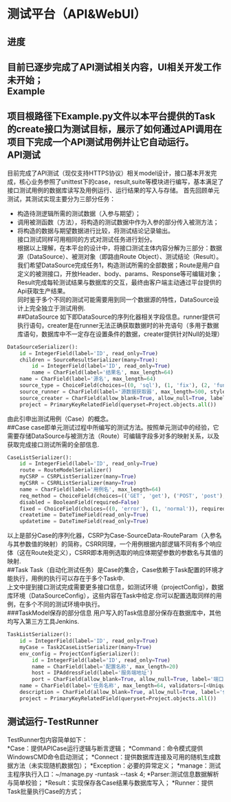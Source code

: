 测试平台（API&WebUI）
=====
进度
-----
目前已逐步完成了API测试相关内容，UI相关开发工作未开始；<br>
Example
---
项目根路径下Example.py文件以本平台提供的Task的create接口为测试目标，展示了如何通过API调用在项目下完成一个API测试用例并让它自动运行。<br>
API测试
-----
目前完成了API测试（现仅支持HTTPS协议）相关model设计，接口基本开发完成，核心业务参照了unittest下的case，result,suite等模块进行编写，基本满足了接口测试用例的数据库读写及用例运行、运行结果的写入与存储。
首先回顾单元测试，其测试实现主要分为三部分任务：
* 构造待测逻辑所需的测试数据（入参与期望）；
* 调用被测函数（方法），将构造的测试数据中作为入参的部分传入被测方法；
* 将构造的数据与期望数据进行比较，将测试结论记录输出。<br>
接口测试同样可用相同的方式对测试任务进行划分。<br>
根据以上理解，在本平台的设计中，将接口测试主体内容分解为三部分：数据源（DataSource）、被测对象（即路由Route Object）、测试结论（Result）。<br>
我们希望DataSource完成任务1，构造测试所需的全部数据；Route是用户自定义的被测接口，开放Header、body、params、Response等可编辑对象；Result完成每轮测试结果与数据库的交互，最终由客户端主动通过平台提供的Api获取生产结果。<br>
同时鉴于多个不同的测试可能需要用到同一个数据源的特性，DataSource设计上完全独立于测试用例.<br>
##DataSource
如下即DataSource的序列化器相关字段信息。runner提供可执行语句，creater是在runner无法正确获取数据时的补充语句（多用于数据库语句，数据库中不一定存在设置条件的数据，creater提供针对Null的处理）
```python
DataSourceSerializer():
    id = IntegerField(label='ID', read_only=True)
    children = SourceResultSerializer(many=True):
        id = IntegerField(label='ID', read_only=True)
        name = CharField(label='结果名', max_length=64)
    name = CharField(label='源名', max_length=64)
    source_type = ChoiceField(choices=((0, 'sql'), (1, 'fix'), (2, 'function')), label='数据源形式', required=False)
    source_runner = CharField(label='源数据获取器', max_length=500, style={'base_template': 'textarea.html'})
    source_creater = CharField(allow_blank=True, allow_null=True, label='源数据生成器', max_length=500, required=False, style={'base_template': 'textarea.html'})
    project = PrimaryKeyRelatedField(queryset=Project.objects.all())
```
由此引申出测试用例（Case）的概念。<br>
##Case
case即单元测试过程中所编写的测试方法。按照单元测试中的经验，它需要存储DataSource与被测方法（Route）可编辑字段多对多的映射关系，以及获取完成接口测试所需的全部信息.<br>
```python
CaseListSerializer():
    id = IntegerField(label='ID', read_only=True)
    route = RouteModelSerializer()
    myCSRP = CSRPListSerializer(many=True)
    myCSRR = CSRRListSerializer(many=True)
    name = CharField(label='用例名', max_length=64)
    req_method = ChoiceField(choices=(('GET', 'get'), ('POST', 'post'), ('PUT', 'put'), ('DELETE', 'delete')), required=False)
    disabled = BooleanField(required=False)
    fixed = ChoiceField(choices=((0, 'error'), (1, 'normal')), required=False)
    createtime = DateTimeField(read_only=True)
    updatetime = DateTimeField(read_only=True)
```
以上是部分Case的序列化器，CSRP为Case-SourceData-RouteParam（入参名与其参数值的映射）的简称，CSRR同理，一个用例根据内部逻辑不同有多个响应体（这在Route处定义），CSRR即本用例选取的响应体期望参数的参数名与其值的映射.<br>
##Task
Task（自动化测试任务）是Case的集合，Case依赖于Task配置的环境才能执行，用例的执行可以存在于多个Task中.<br>
上文中提到接口测试完成需要更多接口信息，如测试环境（projectConfig），数据库环境（DataSourceConfig），这些内容在Task中给定.你可以配置选取同样的用例，在多个不同的测试环境中执行。<br>
###TaskModel保存的部分信息
用户写入的Task信息部分保存在数据库中，其他均写入第三方工具Jenkins.<br>
```python
TaskListSerializer():
    id = IntegerField(label='ID', read_only=True)
    myCase = Task2CaseListSerializer(many=True)
    env_config = ProjectConfigSerializer():
        id = IntegerField(label='ID', read_only=True)
        name = CharField(label='配置名称', max_length=20)
        host = IPAddressField(label='服务端地址')
        port = CharField(allow_blank=True, allow_null=True, label='端口号', max_length=10, required=False)
    name = CharField(label='任务名称', max_length=64, validators=[<UniqueValidator(queryset=Task.objects.all())>])
    description = CharField(allow_blank=True, allow_null=True, label='任务简介', max_length=200, required=False, style={'base_template': 'textarea.html'})
    project = PrimaryKeyRelatedField(queryset=Project.objects.all())
```
测试运行-TestRunner
------
TestRunner包内容简单如下：<br>
*Case：提供APICase运行逻辑与断言逻辑；
*Command：命令模式提供WindowsCMD命令启动测试；
*Connect：提供数据库连接及可用的随机生成数据方法（未实现随机数据包）；
*Exception：必要的异常定义；
*manage：测试主程序执行入口：~/manage.py -runtask --task 4;
*Parser:测试信息数据解析与简单校验；
*Result：实现保存各Case结果与数据库写入；
*Runner：提供Task批量执行Case的方式；